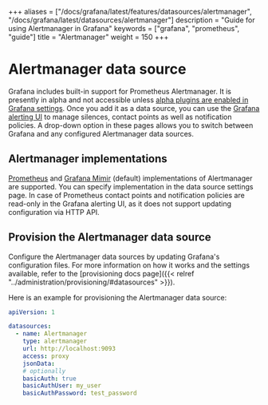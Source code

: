 +++
aliases = ["/docs/grafana/latest/features/datasources/alertmanager", "/docs/grafana/latest/datasources/alertmanager"]
description = "Guide for using Alertmanager in Grafana"
keywords = ["grafana", "prometheus", "guide"]
title = "Alertmanager"
weight = 150
+++

# Alertmanager data source

Grafana includes built-in support for Prometheus Alertmanager. It is presently in alpha and not accessible unless [alpha plugins are enabled in Grafana settings](https://grafana.com/docs/grafana/latest/administration/configuration/#enable_alpha-1). Once you add it as a data source, you can use the [Grafana alerting UI](https://grafana.com/docs/grafana/latest/alerting/) to manage silences, contact points as well as notification policies. A drop-down option in these pages allows you to switch between Grafana and any configured Alertmanager data sources.

## Alertmanager implementations

[Prometheus](https://prometheus.io/) and [Grafana Mimir](https://grafana.com/docs/mimir/latest/) (default) implementations of Alertmanager are supported. You can specify implementation in the data source settings page. In case of Prometheus contact points and notification policies are read-only in the Grafana alerting UI, as it does not support updating configuration via HTTP API.

## Provision the Alertmanager data source

Configure the Alertmanager data sources by updating Grafana's configuration files. For more information on how it works and the settings available, refer to the [provisioning docs page]({{< relref "../administration/provisioning/#datasources" >}}).

Here is an example for provisioning the Alertmanager data source:

```yaml
apiVersion: 1

datasources:
  - name: Alertmanager
    type: alertmanager
    url: http://localhost:9093
    access: proxy
    jsonData:
    # optionally
    basicAuth: true
    basicAuthUser: my_user
    basicAuthPassword: test_password
```
